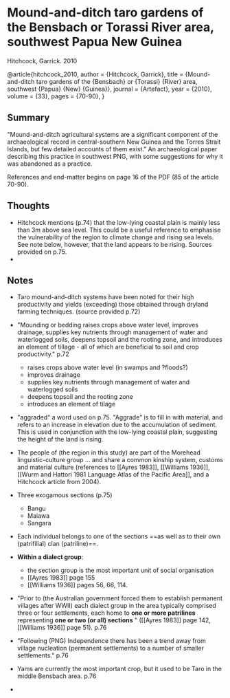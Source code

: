 # Mound-and-ditch taro gardens of the Bensbach or Torassi River area, southwest Papua New Guinea


Hitchcock, Garrick. 2010

@article{hitchcock_2010,
	author = {Hitchcock, Garrick},
	title = {Mound-and-ditch taro gardens of the {Bensbach} or {Torassi} {River} area, southwest {Papua} {New} {Guinea}},
	journal = {Artefact},
	year = {2010},
	volume = {33},
	pages = {70-90},
	}


## Summary 
"Mound-and-ditch agricultural systems are a significant component of the archaeological record in central-southern New Guinea and the Torres Strait Islands, but few detailed accounts of them exist."
An archaeological paper describing this practice in southwest PNG, with some suggestions for why it was abandoned as a practice. 

References and end-matter begins on page 16 of the PDF (85 of the article 70-90).

## Thoughts

- Hitchcock mentions (p.74) that the low-lying coastal plain is mainly less than 3m above sea level. This could be a useful reference to emphasise the vulnerability of the region to climate change and rising sea levels. See note below, however, that the land appears to be rising. Sources provided on p.75.
- 



## Notes

- Taro mound-and-ditch systems have been noted for their high productivity and yields (exceeding) those obtained through dryland farming techniques. (source provided p.72)
- "Mounding or bedding raises crops above water level, improves drainage, supplies key nutrients through management of water and waterlogged soils, deepens topsoil and the rooting zone, and introduces an element of tillage - all of which are beneficial to soil and crop productivity." p.72
	- raises crops above water level (in swamps and ?floods?)
	- improves drainage
	- supplies key nutrients through management of water and waterlogged soils
	- deepens topsoil and the rooting zone
	- introduces an element of tilage

- "aggraded" a word used on p.75. "Aggrade" is to fill in with material, and refers to an increase in elevation due to the accumulation of sediment. This is used in conjunction with the low-lying coastal plain, suggesting the height of the land is rising. 

- The people of (the region in this study) are part of the Morehead linguistic-culture group ... and share a common kinship system, customs and material culture (references to [[Ayres 1983]], [[Williams 1936]], [[Wurm and Hattori 1981 Language Atlas of the Pacific Area]], and a Hitchcock article from 2004).


- Three exogamous sections (p.75)
	- Bangu
	- Maiawa
	- Sangara
- Each individual belongs to one of the sections ==as well as to their own (patrifilial) clan (patriline)==.
- __Within a dialect group__:
	- the section group is the most important unit of social organisation
	- [[Ayres 1983]] page 155
	- [[Williams 1936]] pages 56, 66, 114.

- "Prior to (the Australian government forced them to establish permanent villages after WWII) each dialect group in the area typically comprised three or four settlements, each home to __one or more patrilines__ representing __one or two (or all) sections__ " ([[Ayres 1983]] page 142, [[Williams 1936]] page 51). p.76
- "Following (PNG) Independence there has been a trend away from village nucleation (permanent settlements) to a number of smaller settlements." p.76

- Yams are currently the most important crop, but it used to be Taro in the middle Bensbach area. p.76

- 